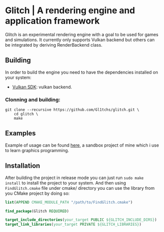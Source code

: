 # Glitch | A rendering engine and application framework

Glitch is an experimental rendering engine with a goal to be used for games
and simulations. It currently only supports Vulkan backend but others can
be integrated by deriving RenderBackend class.

## Building

In order to build the engine you need to have the dependencies installed on your
system:

- [Vulkan SDK](https://www.lunarg.com/vulkan-sdk/): vulkan backend.

### Clonning and building:

```
git clone --recursive https://github.com/Gl1tchs/glitch.git \
    cd glitch \
    make 
```

## Examples

Example of usage can be found [here](https://github.com/Gl1tchs/glitch-sandbox),
a sandbox project of mine which i use to learn graphics programming.

## Installation

After building the project in release mode you can just run `sudo make install`
to install the project to your system. And then using `FindGlitch.cmake` file under
cmake/ directory you can use the library from you CMake project by doing so:

```cmake
list(APPEND CMAKE_MODULE_PATH "/path/to/FindGlitch.cmake")

find_package(Glitch REQUIRED)

target_include_directories(your_target PUBLIC ${GLITCH_INCLUDE_DIRS})
target_link_libraries(your_target PRIVATE ${GLITCH_LIBRARIES})
```
